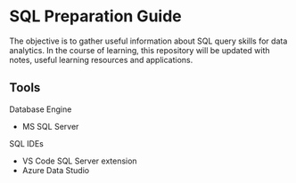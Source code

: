 # SQL Preparation Guide

The objective is to gather useful information about SQL query skills for data analytics. In the course of learning, this repository will be updated with notes, useful learning resources and applications.

## Tools
Database Engine

- MS SQL Server

SQL IDEs

- VS Code SQL Server extension
- Azure Data Studio